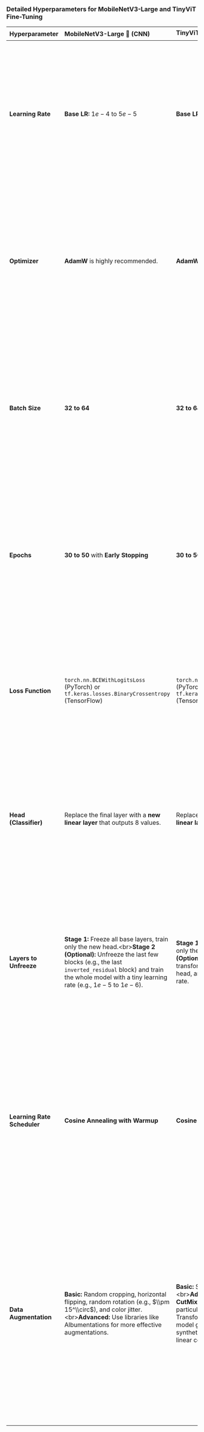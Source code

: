 ### **Detailed Hyperparameters for MobileNetV3-Large and TinyViT Fine-Tuning**

| Hyperparameter | **MobileNetV3-Large** 📱 (CNN) | **TinyViT** 🖼️ (Vision Transformer) | Rationale |
| :--- | :--- | :--- | :--- |
| **Learning Rate** | **Base LR:** $1e-4$ to $5e-5$ | **Base LR:** $1e-4$ to $5e-5$ | A small learning rate is crucial to fine-tune the pre-trained weights without causing large, disruptive changes. Starting with a low rate allows the model to make small, careful steps toward convergence on the new dataset. |
| **Optimizer** | **AdamW** is highly recommended. | **AdamW** is highly recommended. | AdamW is a variant of the Adam optimizer that decouples weight decay from the L2 regularization term. This is especially effective for models with a high number of parameters, as it helps prevent overfitting and improves generalization. |
| **Batch Size** | **32 to 64** | **32 to 64** | The batch size should be large enough to provide a stable gradient signal but small enough to fit in your GPU's memory. This range is a good starting point for a dataset of 1920 images, and can be adjusted based on GPU constraints. |
| **Epochs** | **30 to 50** with **Early Stopping** | **30 to 50** with **Early Stopping** | Given the small dataset, training for too many epochs will inevitably lead to overfitting. Early stopping, where training halts if validation loss doesn't improve for a few epochs, is essential. Set a `patience` of around 5-10 epochs. |
| **Loss Function** | `torch.nn.BCEWithLogitsLoss` (PyTorch) or `tf.keras.losses.BinaryCrossentropy` (TensorFlow) | `torch.nn.BCEWithLogitsLoss` (PyTorch) or `tf.keras.losses.BinaryCrossentropy` (TensorFlow) | This is the go-to loss function for multi-label classification. It computes the binary cross-entropy loss for each of the 8 labels independently, using the model's raw output (logits) for numerical stability. |
| **Head (Classifier)** | Replace the final layer with a **new linear layer** that outputs 8 values. | Replace the final layer with a **new linear layer** that outputs 8 values. | Both models' pre-trained classifiers were designed for a different number of classes (e.g., 1000 for ImageNet). You must replace this with a new layer that maps the model's features to your 8 labels. |
| **Layers to Unfreeze** | **Stage 1:** Freeze all base layers, train only the new head.\<br\>**Stage 2 (Optional):** Unfreeze the last few blocks (e.g., the last `inverted_residual` block) and train the whole model with a tiny learning rate (e.g., $1e-5$ to $1e-6$). | **Stage 1:** Freeze all base layers, train only the new head.\<br\>**Stage 2 (Optional):** Unfreeze the last few transformer blocks and the new head, and train with a tiny learning rate. | This two-stage approach is a best practice for fine-tuning. It starts by training the new head to classify features learned by the pre-trained model and then gradually fine-tunes the base model to better adapt to your specific data. |
| **Learning Rate Scheduler** | **Cosine Annealing with Warmup** | **Cosine Annealing with Warmup** | This scheduler starts with a very low learning rate (`warmup`), gradually increases it, and then slowly decreases it following a cosine curve. This technique is known to lead to better final models by allowing for fine-tuning at the end of the training process.  |
| **Data Augmentation** | **Basic:** Random cropping, horizontal flipping, random rotation (e.g., $\\pm 15^\\circ$), and color jitter.\<br\>**Advanced:** Use libraries like Albumentations for more effective augmentations. | **Basic:** Same as MobileNet.\<br\>**Advanced:** Include **Mixup** and **CutMix**. These techniques are particularly beneficial for Vision Transformers, as they help the model generalize by creating synthetic training samples from linear combinations of existing ones.  | Given the small dataset, aggressive data augmentation is the single most important technique to combat overfitting. It artificially increases the size and diversity of your training data. The specific advanced techniques used for ViTs help them overcome their lack of inherent inductive biases compared to CNNs. |